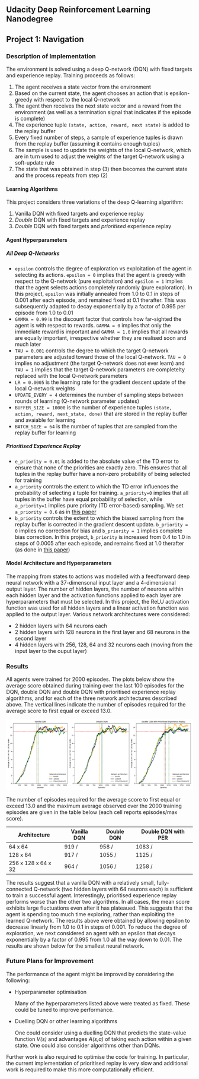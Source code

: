 ## Udacity Deep Reinforcement Learning Nanodegree 
## Project 1: Navigation

### Description of Implementation

The environment is solved using a deep Q-network (DQN) with fixed targets and experience replay. Training proceeds as follows:

1. The agent receives a state vector from the environment
1. Based on the current state, the agent chooses an action that is epsilon-greedy with respect to the local Q-network
1. The agent then receives the next state vector and a reward from the environment (as well as a termination signal that indicates if the episode is complete)
1. The experience tuple `(state, action, reward, next state)` is added to the replay buffer
1. Every fixed number of steps, a sample of experience tuples is drawn from the replay buffer (assuming it contains enough tuples)
1. The sample is used to update the weights of the local Q-network, which are in turn used to adjust the weights of the target Q-network using a soft-update rule
1. The state that was obtained in step (3) then becomes the current state and the process repeats from step (2)

#### Learning Algorithms

This project considers three variations of the deep Q-learning algorithm:

1. Vanilla DQN with fixed targets and experience replay
1. *Double* DQN with fixed targets and experience replay
1. *Double* DQN with fixed targets and *prioritised* experience replay

#### Agent Hyperparameters

##### All Deep Q-Networks

- `epsilon` controls the degree of exploration vs exploitation of the agent in selecting its actions. `epsilon = 0` implies that the agent is greedy with respect to the Q-network (pure exploitation) and `epsilon = 1` implies that the agent selects actions completely randomly (pure exploration). In this project, `epsilon` was initially annealed from 1.0 to 0.1 in steps of 0.001 after each episode, and remained fixed at 0.1 therafter. This was subsequently adapted to decay exponentially by a factor of 0.995 per episode from 1.0 to 0.01
- `GAMMA = 0.99` is the discount factor that controls how far-sighted the agent is with respect to rewards. `GAMMA = 0` implies that only the immediate reward is important and `GAMMA = 1.0` implies that all rewards are equally important, irrespective whether they are realised soon and much later
- `TAU = 0.001` controls the degree to which the target Q-network parameters are adjusted toward those of the local Q-network. `TAU = 0` implies no adjustment (the target Q-network does not ever learn) and `TAU = 1` implies that the target Q-network parameters are completelty replaced with the local Q-network parameters
- `LR = 0.0005` is the learning rate for the gradient descent update of the local Q-network weights
- `UPDATE_EVERY = 4` determines the number of sampling steps between rounds of learning (Q-network parameter updates)
- `BUFFER_SIZE = 10000` is the number of experience tuples `(state, action, reward, next_state, done)` that are stored in the replay buffer and avaiable for learning
- `BATCH_SIZE = 64` is the number of tuples that are sampled from the replay buffer for learning

##### Prioritised Experience Replay

- `e_priority = 0.01` is added to the absolute value of the TD error to ensure that none of the priorities are exactly zero. This ensures that all tuples in the replay buffer have a non-zero probability of being selected for training
- `a_priority` controls the extent to which the TD error influences the probability of selecting a tuple for training. `a_priority=0` implies that all tuples in the buffer have equal probability of selection, while `a_priority=1` implies pure priority (TD error-based) sampling. We set `a_priority = 0.6` as in [this paper](https://arxiv.org/pdf/1511.05952.pdf)
- `b_priority` controls the extent to which the biased sampling from the replay buffer is corrected in the gradient descent update. `b_priority = 0` implies no correction for bias and `b_priority = 1` implies complete bias correction. In this project, `b_priority` is increased from 0.4 to 1.0 in steps of 0.0005 after each episode, and remains fixed at 1.0 therafter (as done in [this paper](https://arxiv.org/pdf/1511.05952.pdf))


#### Model Architecture and Hyperparameters

The mapping from states to actions was modelled with a feedforward deep neural network with a 37-dimensonal input layer and a 4-dimensional output layer. The number of hidden layers, the number of neurons within each hidden layer and the activation functions applied to each layer are hyperparameters that must be selected. In this project, the ReLU activation function was used for all hidden layers and a linear activation function was applied to the output layer. Various network architectures were considered:

- 2 hidden layers with 64 neurons each
- 2 hidden layers with 128 neurons in the first layer and 68 neurons in the second layer
- 4 hidden layers with 256, 128, 64 and 32 neurons each (moving from the input layer to the ouput layer)


### Results

All agents were trained for 2000 episodes. The plots below show the average score obtained during training over the last 100 episodes for the DQN, double DQN and double DQN with prioritised experience replay algorithms, and for each of the three network architectures described above. The vertical lines indicate the number of episodes required for the average score to first equal or exceed 13.0.

![alt text](all_scores.png)

The number of episodes required for the average score to first equal or exceed 13.0 and the maximum average observed over the 2000 training episodes are given in the table below (each cell reports episodes/max score).


| Architecture        | Vanilla DQN         | Double DQN          | Double DQN with PER |
| ------------------- | ------------------- | ------------------- | ------------------- |
| 64 x 64             | 919 /                | 958 /              | 1083 /              |
| 128 x 64            | 917 /                | 1055 /             | 1125 /              |
| 256 x 128 x 64 x 32 | 964 /                | 1056 /             | 1258 /              |

The results suggest that a vanilla DQN with a relatively small, fully-connected Q-network (two hidden layers with 64 neurons each) is sufficient to train a successful agent. Interestingly, prioritised experience replay performs worse than the other two algorithms. In all cases, the mean score exhibits large fluctuations even after it has plateaued. This suggests that the agent is spending too much time exploring, rather than exploiting the learned Q-network. The results above were obtained by allowing epsilon to decrease linearly from 1.0 to 0.1 in steps of 0.001. To reduce the degree of exploration, we next considered an agent with an epsilon that decays exponentially by a factor of 0.995 from 1.0 all the way down to 0.01. The results are shown below for the smallest neural network.


### Future Plans for Improvement

The performance of the agent might be improved by considering the following:

- Hyperparameter optimisation 

  Many of the hyperparameters listed above were treated as fixed. These could be tuned to improve performance.

- Duelling DQN or other learning algorithms

  One could consider using a duelling DQN that predicts the state-value function *V(s)* and advantages *A(s,a)* of taking each action within a given state. One could also consider algorithms other than DQNs. 

Further work is also required to optimise the code for training. In particular, the current implementation of prioritised replay is very slow and additional work is required to make this more computationally efficient.
